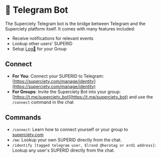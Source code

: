 # 🤖 Telegram Bot

The Superciety Telegram bot is the bridge between Telegram and the Superciety platform itself. It comes with many features included:

- Receive notifications for relevant events
- Lookup other users' SUPERID
- Setup [Log📝](/features/log.md) for your Group

## Connect

- **For You**: Connect your SUPERID to Telegram: [https://superciety.com/manage/identity](https://superciety.com/manage/identity)
- **For Groups**: Invite the Superciety Bot into your group: [https://t.me/superciety_bot](https://t.me/superciety_bot) and use the `/connect` command in the chat

## Commands

- `/connect`: Learn how to connect yourself or your group to [superciety.com](https://superciety.com)
- `/me`: Lookup your own SUPERID directly from the chat.
- `/identify [tagged telegram user, Elrond @herotag or erd1 address]`: Lookup any user's SUPERID directly from the chat.
